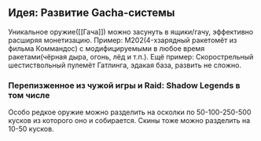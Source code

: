 ## Идея: Развитие Gacha-системы
Уникальное оружие([[Гача]]) можно засунуть в ящики/гачу, эффективно расширяя монетизацию.
Пример: M202(4-хзарядный ракетомёт из фильма Коммандос) с модифицируемыми в любое время ракетами(чёрная дыра, огонь, лёд и т.п.). 
Ещё пример: Скорострельный шестиствольный пулемёт Гатлинга, эдакая база, развить не сложно.
### Перепизженное из чужой игры и Raid: Shadow Legends в том числе
Особо редкое оружие можно разделить на осколки по 50-100-250-500 кусков из которого оно и собирается. Скины тоже можно разделить на 10-50 кусков.
